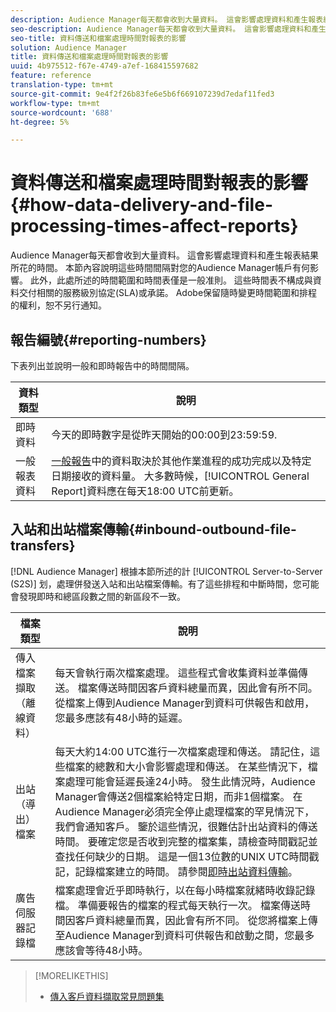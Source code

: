 ```yaml
---
description: Audience Manager每天都會收到大量資料。 這會影響處理資料和產生報表結果所花的時間。 本節內容說明這些時間間隔對您的Audience Manager帳戶有何影響。 此外，此處所述的時間範圍和時間表僅是一般准則。 這些時間表不構成與資料交付相關的服務級別協定(SLA)或承諾。 Adobe保留隨時變更時間範圍和排程的權利，恕不另行通知。
seo-description: Audience Manager每天都會收到大量資料。 這會影響處理資料和產生報表結果所花的時間。 本節內容說明這些時間間隔對您的Audience Manager帳戶有何影響。 此外，此處所述的時間範圍和時間表僅是一般准則。 這些時間表不構成與資料交付相關的服務級別協定(SLA)或承諾。 Adobe保留隨時變更時間範圍和排程的權利，恕不另行通知。
seo-title: 資料傳送和檔案處理時間對報表的影響
solution: Audience Manager
title: 資料傳送和檔案處理時間對報表的影響
uuid: 4b975512-f67e-4749-a7ef-168415597682
feature: reference
translation-type: tm+mt
source-git-commit: 9e4f2f26b83fe6e5b6f669107239d7edaf11fed3
workflow-type: tm+mt
source-wordcount: '688'
ht-degree: 5%

---
```



# 資料傳送和檔案處理時間對報表的影響{#how-data-delivery-and-file-processing-times-affect-reports}

Audience Manager每天都會收到大量資料。 這會影響處理資料和產生報表結果所花的時間。 本節內容說明這些時間間隔對您的Audience Manager帳戶有何影響。 此外，此處所述的時間範圍和時間表僅是一般准則。 這些時間表不構成與資料交付相關的服務級別協定(SLA)或承諾。 Adobe保留隨時變更時間範圍和排程的權利，恕不另行通知。

## 報告編號{#reporting-numbers}

<!-- 

c_reporting_file_transfer_timeframe.xml

 -->

下表列出並說明一般和即時報告中的時間間隔。


| 資料類型 | 說明 |
|---|---|
| 即時資料 | 今天的即時數字是從昨天開始的00:00到23:59:59. |
| 一般報表資料 | [一般報告](../reporting/general-reports.md#general-reports-overview)中的資料取決於其他作業進程的成功完成以及特定日期接收的資料量。 大多數時候，[!UICONTROL General Report]資料應在每天18:00 UTC前更新。 |

## 入站和出站檔案傳輸{#inbound-outbound-file-transfers}

[!DNL Audience Manager] 根據本節所述的計 [!UICONTROL Server-to-Server (S2S)] 划，處理併發送入站和出站檔案傳輸。有了這些排程和中斷時間，您可能會發現即時和總區段數之間的新區段不一致。

| 檔案類型 | 說明 |
|---|---|
| 傳入檔案擷取（離線資料） | 每天會執行兩次檔案處理。 這些程式會收集資料並準備傳送。 檔案傳送時間因客戶資料總量而異，因此會有所不同。 從檔案上傳到Audience Manager到資料可供報告和啟用，您最多應該有48小時的延遲。 |
| 出站（導出）檔案 | 每天大約14:00 UTC進行一次檔案處理和傳送。 請記住，這些檔案的總數和大小會影響處理和傳送。 在某些情況下，檔案處理可能會延遲長達24小時。 發生此情況時，Audience Manager會傳送2個檔案給特定日期，而非1個檔案。 在Audience Manager必須完全停止處理檔案的罕見情況下，我們會通知客戶。 鑒於這些情況，很難估計出站資料的傳送時間。 要確定您是否收到完整的檔案集，請檢查時間戳記並查找任何缺少的日期。 這是一個13位數的UNIX UTC時間戳記，記錄檔案建立的時間。 請參閱[即時出站資料傳輸](../integration/receiving-audience-data/real-time-outbound-transfers/real-time-outbound-transfers.md)。 |
| 廣告伺服器記錄檔 | 檔案處理會近乎即時執行，以在每小時檔案就緒時收錄記錄檔。 準備要報告的檔案的程式每天執行一次。 檔案傳送時間因客戶資料總量而異，因此會有所不同。 從您將檔案上傳至Audience Manager到資料可供報告和啟動之間，您最多應該會等待48小時。 |

>[!MORELIKETHIS]
>
>* [傳入客戶資料擷取常見問題集](../faq/faq-inbound-data-ingestion.md)

